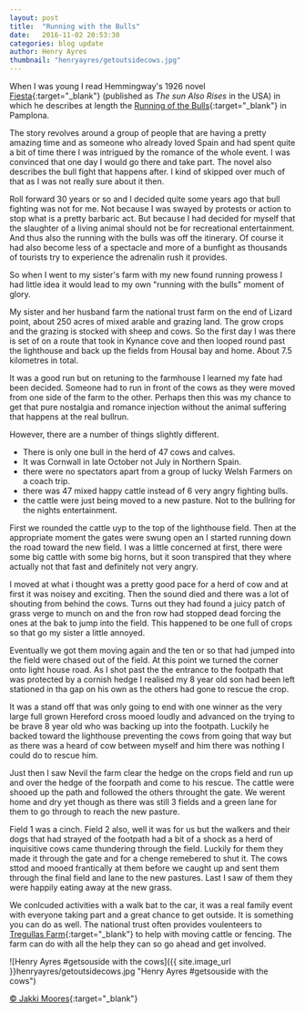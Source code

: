 ```yaml
---
layout: post
title:  "Running with the Bulls"
date:   2016-11-02 20:53:30
categories: blog update
author: Henry Ayres
thumbnail: "henryayres/getoutsidecows.jpg"
---
```

When I was young I read Hemmingway's 1926 novel [Fiesta](https://en.wikipedia.org/wiki/The_Sun_Also_Rises){:target="_blank"} (published as _The sun Also Rises_ in the USA) in which he describes at length the [Running of the Bulls](https://en.wikipedia.org/wiki/Running_of_the_Bulls){:target="_blank"} in Pamplona.

The story revolves around a group of people that are having a pretty amazing time and as someone who already loved Spain and had spent quite a bit of time there I was intrigued by the romance of the whole event.  I was convinced that one day I would go there and take part.
The novel also describes the bull fight that happens after.  I kind of skipped over much of that as I was not really sure about it then.  

Roll forward 30 years or so and I decided quite some years ago that bull fighting was not for me.  Not because I was swayed by protests or action to stop what
is a pretty barbaric act. But because I had decided for myself that the slaughter of a living animal should not be for recreational entertainment.
And thus also the running with the bulls was off the itinerary.
Of course it had also become less of a spectacle and more of a bunfight as thousands of tourists try to experience the adrenalin rush it provides.

So when I went to my sister's farm with my new found running prowess I had little idea it would lead to my own "running with the bulls" moment of glory.

My sister and her husband farm the national trust farm on the end of Lizard point, about 250 acres of mixed arable and grazing land.  The grow crops and the grazing is stocked 
with sheep and cows.  So the first day I was there is set of on a route that took in Kynance cove and then looped round past the lighthouse and back up the fields from Housal bay and home.
About 7.5 kilometres in total.   


It was a good run but on retuning to the farmhouse I learned my fate had been decided.
Someone had to run in front of the cows as they were moved from one side of the farm to the other.
Perhaps then this was my chance to get that pure nostalgia and romance injection without the animal suffering that happens at the real bullrun.

However, there are a number of things slightly different.

* There is only one bull in the herd of 47 cows and calves. 
* It was Cornwall in late October not July in Northern Spain.
* there were no spectators apart from a group of lucky Welsh Farmers on a coach trip. 
* there was 47 mixed happy cattle instead of 6 very angry fighting bulls.
* the cattle were just being moved to a new pasture. Not to the bullring for the nights entertainment.

First we rounded the cattle uyp to the top of the lighthouse field.  Then at the appropriate moment the gates were swung open an I started running down the road toward the new field.
I was a little concerned at first, there were some big cattle with some big horns, but it soon transpired that they 
where actually not that fast and definitely not very angry.

I moved at what i thought was a pretty good pace for a herd of cow and at first it was noisey and exciting.  Then the sound died and there was a lot of shouting from behind the cows.
Turns out they had found a juicy patch of grass verge to munch on and the fron row had stopped dead forcing the ones at the bak to jump into the field.
This happened to be one full of crops so that go my sister a little annoyed.

Eventually we got them moving again and the ten or so that had jumped into the field were chased out of the field.  At this point we turned the corner onto light house road.
As I shot past the the entrance to the footpath that was protected by a cornish hedge I realised my 8 year old 
son had been left stationed in tha gap on his own as the others had gone to rescue the crop.

It was a stand off that was only going to end with one winner as the very large full grown Hereford cross mooed loudly and advanced 
on the trying to be brave 8 year old who was backing up into the footpath. Luckily he backed toward the lighthouse preventing the cows
from going that way but as there was a heard of cow between myself and him there was nothing I could do to rescue him.
 
Just then I saw Nevil the farm clear the hedge on the crops field and run up and over the hedge of the foorpath and come to his rescue.
The cattle were shooed up the path and followed the others throught the gate.  We werent home and dry yet though as there
was still 3 fields and a green lane for them to go through to reach the new pasture.
 
Field 1 was a cinch. Field 2 also, well it was for us but the walkers and their dogs that had strayed of the footpath had a bit of a shock as a herd of 
inquisitive cows came thundering through the field.  Luckily for them they made it through the gate and for a chenge remebered to shut it.
The cows sttod and mooed frantically at them before we caught up and sent them through the final field and lane to the new pastures.
Last I saw of them they were happily eating away at the new grass.

We conlcuded activities with a walk bat to the car, it was a real family event with everyone taking part and a great chance to get outside.
It is something you can do as well.  The national trust often provides voulenteers to [Tregullas Farm](http://www.tregullasfarm.co.uk){:target="_blank"} to help with moving cattle or fencing.
The farm can do with all the help they can so go ahead and get involved.





        
![Henry Ayres #getsouside with the cows]({{ site.image_url }}henryayres/getoutsidecows.jpg "Henry Ayres #getsouside with the cows")

[&copy; Jakki Moores](https://www.instagram.com/p/BMETXBNji8b/){:target="_blank"}





